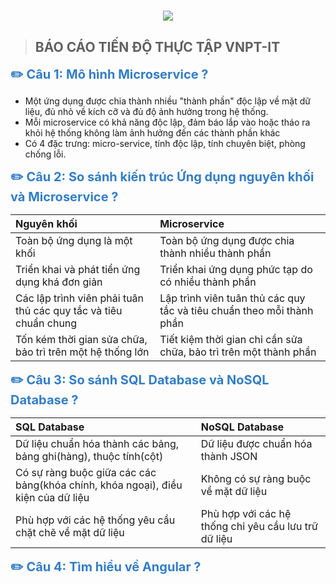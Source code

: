 <h1 align="center">
  <a href="https://git.io/typing-svg">
    <img src="https://readme-typing-svg.herokuapp.com/?lines=Hello,+ I'm Tuan!+👋;Nice+to+meet+you!&center=true&size=30">
  </a>
</h1>

> ## **BÁO CÁO TIẾN ĐỘ THỰC TẬP VNPT-IT**

<span style="color:#337dc6;font-weight:700;font-size:20px"> 
✏️ Câu 1: Mô hình Microservice ?
</span>

- Một ứng dụng được chia thành nhiều "thành phần" độc lập về mặt dữ liệu, đủ nhỏ về kích cỡ và đủ độ ảnh hưởng trong hệ thống.
- Mỗi microservice có khả năng độc lập, đảm báo lắp vào hoặc tháo ra khỏi hệ thống không làm ảnh hưởng đến các thành phần khác
- Có 4 đặc trưng: micro-service, tính độc lập, tính chuyên biệt, phòng chống lỗi.

<span style="color:#337dc6;font-weight:700;font-size:20px"> 
✏️ Câu 2: So sánh kiến trúc Ứng dụng nguyên khối và Microservice ?
</span>

| Nguyên khối                       | Microservice 
| :---                              |    :----  
| Toàn bộ ứng dụng là một khối      | Toàn bộ ứng dụng được chia thành nhiều thành phần     
| Triển khai và phát tiển ứng dụng khá đơn giản   | Triển khai ứng dụng phức tạp do có nhiều thành phần
| Các lập trình viên phải tuân thủ các quy tắc và tiêu chuẩn chung| Lập trình viên tuân thủ các quy tắc và tiêu chuẩn theo mỗi thành phần
| Tốn kém thời gian sửa chữa, bảo trì trên một hệ thống lớn | Tiết kiệm thời gian chỉ cần sửa chữa, bảo trì trên một thành phần

<span style="color:#337dc6;font-weight:700;font-size:20px"> 
✏️ Câu 3: So sánh SQL Database và  NoSQL Database ?
</span>

| SQL Database                      | NoSQL Database
| :---                              |    :----  
| Dữ liệu chuẩn hóa thành các bảng, bảng ghi(hàng), thuộc tính(cột) | Dữ liệu được chuẩn hóa thành JSON 
| Có sự ràng buộc giữa các các bảng(khóa chính, khóa ngoại), điều kiện của dữ liệu | Không có sự ràng buộc về mặt dữ liệu
| Phù hợp với các hệ thống yêu cầu chặt chẽ về mặt dữ liệu | Phù hợp với các hệ thống chỉ yêu cầu lưu trữ dữ liệu

<span style="color:#337dc6;font-weight:700;font-size:20px"> 
✏️ Câu 4: Tìm hiểu về Angular ?
</span>